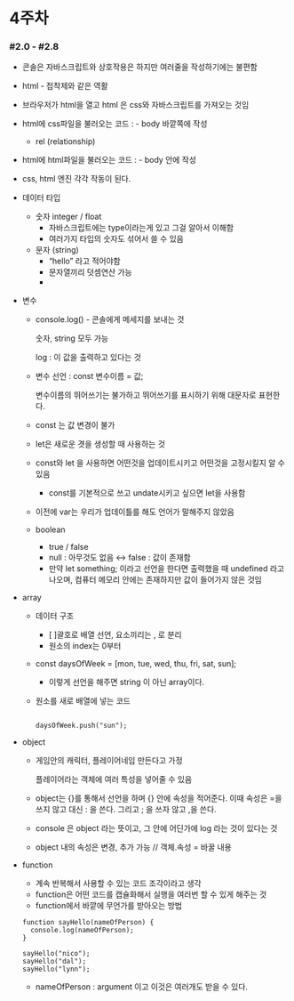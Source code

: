 # 4주차

### #2.0 - #2.8

- 콘솔은 자바스크립트와 상호작용은 하지만 여러줄을 작성하기에는 불편함
- html - 접착제와 같은 역활
- 브라우저가 html을 열고 html 은 css와 자바스크립트를 가져오는 것임
- html에 css파일을 불러오는 코드 : <link rel="stylesheet" href="style.css"> - body 바깥쪽에 작성
    - rel (relationship)
- html에 html파일을 불러오는 코드 : <script src="app.js"></script> - body 안에 작성
- css, html 엔진 각각 작동이 된다.
- 데이터 타입
    - 숫자 integer / float
        - 자바스크립트에는 type이라는게 있고 그걸 알아서 이해함
        - 여러가지 타입의 숫자도 섞어서 쓸 수 있음
    - 문자 (string)
        - “hello” 라고 적어야함
        - 문자열끼리 덧셈연산 가능
        - 
- 변수
    - console.log() - 콘솔에게 메세지를 보내는 것
        
        숫자, string 모두 가능
        
        log : 이 값을 출력하고 있다는 것 
        
    - 변수 선언 : const 변수이름 = 값;
        
        변수이름의 뛰어쓰기는 불가하고 뛰어쓰기를 표시하기 위해 대문자로 표현한다. 
        
    - const 는 값 변경이 불가
    - let은 새로운 겻을 생성할 때 사용하는 것
    - const와 let 을 사용하면 어떤것을 업데이트시키고 어떤것을 고정시킬지 알 수 있음
        - const를 기본적으로 쓰고 undate시키고 싶으면 let을 사용함
    - 이전에 var는 우리가 업데이틀를 해도 언어가 말해주지 않았음
    - boolean
        - true / false
        - null : 아무것도 없음 ↔ false : 값이 존재함
        - 만약 let something; 이라고 선언을 한다면 출력했을 때 undefined 라고 나오며, 컴퓨터 메모리 안에는 존재하지만 값이 들어가지 않은 것임
- array
    - 데이터 구조
        - [ ]괄호로 배열 선언, 요소끼리는 , 로 분리
        - 원소의 index는 0부터
    - const daysOfWeek = [mon, tue, wed, thu, fri, sat, sun];
        - 이렇게 선언을 해주면 string 이 아닌 array이다.
    - 원소를 새로 배열에 넣는 코드
        
        ```
        
        daysOfWeek.push("sun");
        ```
        
- object
    - 게임안의 캐릭터, 플레이어네임 만든다고 가정
        
        플레이어라는 객체에 여러 특성을 넣어줄 수 있음
        
    - object는 {}를 통해서 선언을 하며 {} 안에 속성을 적어준다. 이때 속성은 =을 쓰지 않고 대신 : 을 쓴다. 그리고 ; 을 쓰자 않고 ,을 쓴다.
    - console 은 object 라는 뜻이고, 그 안에 어딘가에 log 라는 것이 있다는 것
    - object 내의 속성은 변경, 추가 가능 // 객체.속성 = 바꿀 내용
- function
    - 계속 반복해서 사용할 수 있는 코드 조각이라고 생각
    - function은 어떤 코드를 캡슐화해서 실행을 여러번 할 수 있게 해주는 것
    - function에서 바깥에 무언가를 받아오는 방법
    
    ```
    function sayHello(nameOfPerson) {
      console.log(nameOfPerson);
    }
    
    sayHello("nico");
    sayHello("dal");
    sayHello("lynn");
    ```
    
    - nameOfPerson : argument 이고 이것은 여러개도 받을 수 있다.